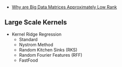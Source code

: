 

* [Why are Big Data Matrices Approximately Low Rank](https://epubs.siam.org/doi/10.1137/18M1183480)


## Large Scale Kernels

* Kernel Ridge Regression
    * Standard
    * Nystrom Method
    * Random Kitchen Sinks (RKS)
    * Random Fourier Features (RFF)
    * FastFood
